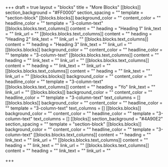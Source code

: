 +++
draft = true
layout = "blocks"
title = "More Blocks"
[[blocks]]
section_background = "#FF0000"
section_spacing = ""
template = "section-block"
[[blocks.blocks]]
background_color = ""
content_color = ""
headline_color = ""
template = "3-column-text"
[[blocks.blocks.text_columns]]
content = ""
heading = "Heading 1"
link_text = ""
link_url = ""
[[blocks.blocks.text_columns]]
content = ""
heading = "Heading 2"
link_text = ""
link_url = ""
[[blocks.blocks.text_columns]]
content = ""
heading = "Heading 3"
link_text = ""
link_url = ""
[[blocks.blocks]]
background_color = ""
content_color = ""
headline_color = ""
template = "3-column-text"
[[blocks.blocks.text_columns]]
content = ""
heading = ""
link_text = ""
link_url = ""
[[blocks.blocks.text_columns]]
content = ""
heading = ""
link_text = ""
link_url = ""
[[blocks.blocks.text_columns]]
content = ""
heading = ""
link_text = ""
link_url = ""
[[blocks.blocks]]
background_color = ""
content_color = ""
headline_color = ""
template = "3-column-text"
[[blocks.blocks.text_columns]]
content = ""
heading = "Yo"
link_text = ""
link_url = ""
[[blocks.blocks]]
background_color = ""
content_color = ""
headline_color = ""
template = "3-column-text"
text_columns = []
[[blocks.blocks]]
background_color = ""
content_color = ""
headline_color = ""
template = "3-column-text"
text_columns = []
[[blocks.blocks]]
background_color = ""
content_color = ""
headline_color = ""
template = "3-column-text"
text_columns = []
[[blocks]]
section_background = "#4A90E2"
section_spacing = ""
template = "section-block"
[[blocks.blocks]]
background_color = ""
content_color = ""
headline_color = ""
template = "3-column-text"
[[blocks.blocks.text_columns]]
content = ""
heading = ""
link_text = ""
link_url = ""
[[blocks.blocks.text_columns]]
content = ""
heading = ""
link_text = ""
link_url = ""
[[blocks.blocks.text_columns]]
content = ""
heading = ""
link_text = ""
link_url = ""

+++
